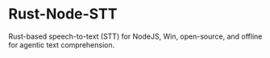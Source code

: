 # Rust-Node-STT
Rust-based speech-to-text (STT) for NodeJS, Win, open-source, and offline for agentic text comprehension.
